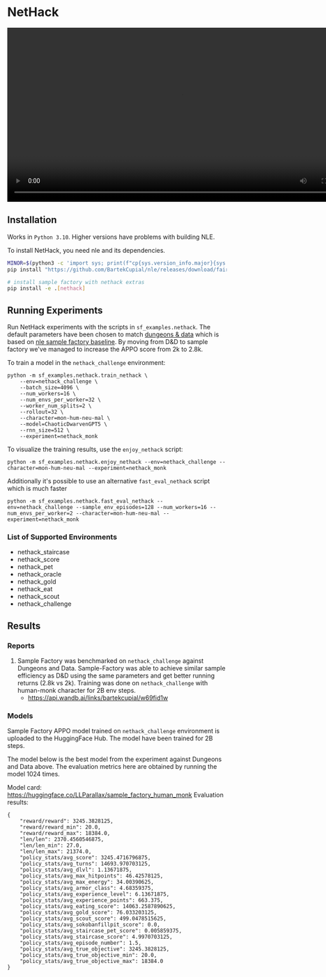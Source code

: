 # NetHack
<video width="800" controls autoplay><source src="https://huggingface.co/LLParallax/sample_factory_human_monk/resolve/main/replay.mp4" type="video/mp4"></video>
## Installation
Works in `Python 3.10`. Higher versions have problems with building NLE.

To install NetHack, you need nle and its dependencies.

```bash
MINOR=$(python3 -c 'import sys; print(f"cp{sys.version_info.major}{sys.version_info.minor}")')
pip install "https://github.com/BartekCupial/nle/releases/download/fair/nle-0.9.0-${MINOR}-${MINOR}-manylinux_2_17_$(uname -m).manylinux2014_$(uname -m).whl"

# install sample factory with nethack extras
pip install -e .[nethack]
```

## Running Experiments

Run NetHack experiments with the scripts in `sf_examples.nethack`.
The default parameters have been chosen to match [dungeons & data](https://github.com/dungeonsdatasubmission/dungeonsdata-neurips2022) which is based on [nle sample factory baseline](https://github.com/Miffyli/nle-sample-factory-baseline). By moving from D&D to sample factory we've managed to increase the APPO score from 2k to 2.8k.

To train a model in the `nethack_challenge` environment:

```
python -m sf_examples.nethack.train_nethack \
    --env=nethack_challenge \
    --batch_size=4096 \
    --num_workers=16 \
    --num_envs_per_worker=32 \
    --worker_num_splits=2 \
    --rollout=32 \
    --character=mon-hum-neu-mal \
    --model=ChaoticDwarvenGPT5 \
    --rnn_size=512 \
    --experiment=nethack_monk
```

To visualize the training results, use the `enjoy_nethack` script:

```
python -m sf_examples.nethack.enjoy_nethack --env=nethack_challenge --character=mon-hum-neu-mal --experiment=nethack_monk
```

Additionally it's possible to use an alternative `fast_eval_nethack` script which is much faster

```
python -m sf_examples.nethack.fast_eval_nethack --env=nethack_challenge --sample_env_episodes=128 --num_workers=16 --num_envs_per_worker=2 --character=mon-hum-neu-mal --experiment=nethack_monk 
```

### List of Supported Environments

- nethack_staircase
- nethack_score
- nethack_pet
- nethack_oracle
- nethack_gold
- nethack_eat
- nethack_scout
- nethack_challenge

## Results

### Reports
1. Sample Factory was benchmarked on `nethack_challenge` against Dungeons and Data. Sample-Factory was able to achieve similar sample efficiency as D&D using the same parameters and get better running returns (2.8k vs 2k). Training was done on `nethack_challenge` with human-monk character for 2B env steps.
    - https://api.wandb.ai/links/bartekcupial/w69fid1w

### Models
Sample Factory APPO model trained on `nethack_challenge` environment is uploaded to the HuggingFace Hub. The model have been trained for 2B steps.

The model below is the best model from the experiment against Dungeons and Data above. The evaluation metrics here are obtained by running the model 1024 times. 

Model card: https://huggingface.co/LLParallax/sample_factory_human_monk
Evaluation results:
```
{
    "reward/reward": 3245.3828125,
    "reward/reward_min": 20.0,
    "reward/reward_max": 18384.0,
    "len/len": 2370.4560546875,
    "len/len_min": 27.0,
    "len/len_max": 21374.0,
    "policy_stats/avg_score": 3245.4716796875,
    "policy_stats/avg_turns": 14693.970703125,
    "policy_stats/avg_dlvl": 1.13671875,
    "policy_stats/avg_max_hitpoints": 46.42578125,
    "policy_stats/avg_max_energy": 34.00390625,
    "policy_stats/avg_armor_class": 4.68359375,
    "policy_stats/avg_experience_level": 6.13671875,
    "policy_stats/avg_experience_points": 663.375,
    "policy_stats/avg_eating_score": 14063.2587890625,
    "policy_stats/avg_gold_score": 76.033203125,
    "policy_stats/avg_scout_score": 499.0478515625,
    "policy_stats/avg_sokobanfillpit_score": 0.0,
    "policy_stats/avg_staircase_pet_score": 0.005859375,
    "policy_stats/avg_staircase_score": 4.9970703125,
    "policy_stats/avg_episode_number": 1.5,
    "policy_stats/avg_true_objective": 3245.3828125,
    "policy_stats/avg_true_objective_min": 20.0,
    "policy_stats/avg_true_objective_max": 18384.0
}
```